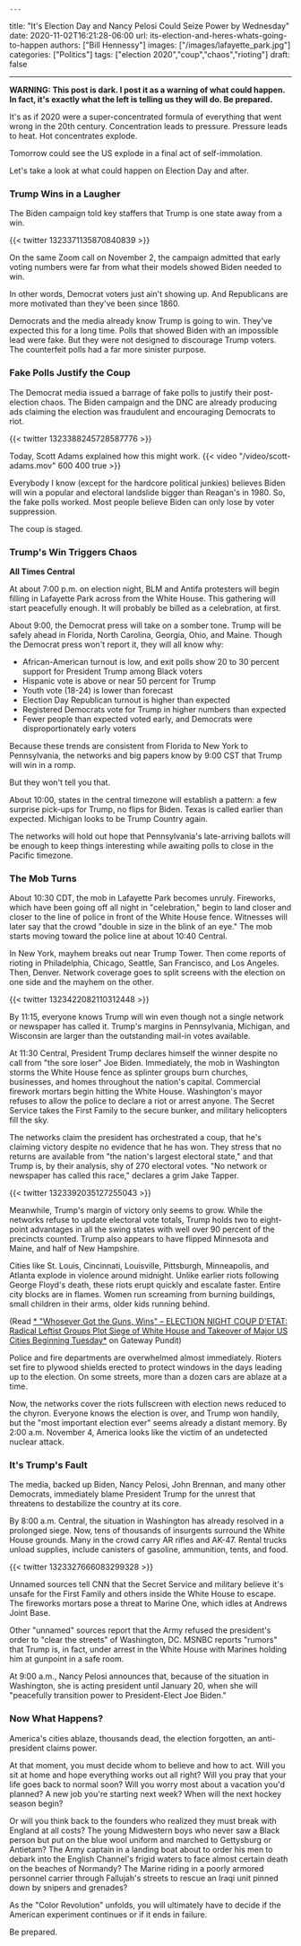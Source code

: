 

	---
title: "It\'s Election Day and Nancy Pelosi Could Seize Power by Wednesday"
date: 2020-11-02T16:21:28-06:00
url: its-election-and-heres-whats-going-to-happen
authors: ["Bill Hennessy"]
images: ["/images/lafayette_park.jpg"]
categories: ["Politics"]
tags: ["election 2020","coup","chaos","rioting"]
draft: false

---
**WARNING: This post is dark. I post it as a warning of what could happen. In fact, it's exactly what the left is telling us they will do. Be prepared.**

It's as if 2020 were a super-concentrated formula of everything that went wrong in the 20th century. Concentration leads to pressure. Pressure leads to heat. Hot concentrates explode. 

Tomorrow could see the US explode in a final act of self-immolation. 

Let's take a look at what could happen on Election Day and after. 

### Trump Wins in a Laugher

The Biden campaign told key staffers that Trump is one state away from a win. 

{{< twitter 1323371135870840839 >}}

On the same Zoom call on November 2, the campaign admitted that early voting numbers were far from what their models showed Biden needed to win. 

In other words, Democrat voters just ain't showing up. And Republicans are more motivated than they've been since 1860. 

Democrats and the media already know Trump is going to win. They've expected this for a long time. Polls that showed Biden with an impossible lead were fake. But they were not designed to discourage Trump voters. The counterfeit polls had a far more sinister purpose.

### Fake Polls Justify the Coup

The Democrat media issued a barrage of fake polls to justify their post-election chaos. The Biden campaign and the DNC are already producing ads claiming the election was fraudulent and encouraging Democrats to riot. 

{{< twitter 1323388245728587776 >}}

Today, Scott Adams explained how this might work. 
{{< video "/video/scott-adams.mov" 600 400 true >}}

Everybody I know (except for the hardcore political junkies) believes Biden will win a popular and electoral landslide bigger than Reagan's in 1980. So, the fake polls worked. Most people believe Biden can only lose by voter suppression. 

The coup is staged.

### Trump's Win Triggers Chaos

**All Times Central**

At about 7:00 p.m. on election night, BLM and Antifa protesters will begin filling in Lafayette Park across from the White House. This gathering will start peacefully enough. It will probably be billed as a celebration, at first. 

About 9:00, the Democrat press will take on a somber tone. Trump will be safely ahead in Florida, North Carolina, Georgia,  Ohio, and Maine. Though the Democrat press won't report it, they will all know why:

* African-American turnout is low, and exit polls show 20 to 30 percent support for President Trump among Black voters
* Hispanic vote is above or near 50 percent for Trump
* Youth vote (18-24) is lower than forecast
* Election Day Republican turnout is higher than expected
* Registered Democrats vote for Trump in higher numbers than expected
* Fewer people than expected voted early, and Democrats were disproportionately early voters

Because these trends are consistent from Florida to New York to Pennsylvania, the networks and big papers know by 9:00 CST that Trump will win in a romp. 

But they won't tell you that. 

About 10:00, states in the central timezone will establish a pattern: a few surprise pick-ups for Trump, no flips for Biden. Texas is called earlier than expected. Michigan looks to be Trump Country again. 

The networks will hold out hope that Pennsylvania's late-arriving ballots will be enough to keep things interesting while awaiting polls to close in the Pacific timezone. 

### The Mob Turns

About 10:30 CDT, the mob in Lafayette Park becomes unruly. Fireworks, which have been going off all night in "celebration," begin to land closer and closer to the line of police in front of the White House fence. Witnesses will later say that the crowd "double in size in the blink of an eye." The mob starts moving toward the police line at about 10:40 Central. 

In New York, mayhem breaks out near Trump Tower. Then come reports of rioting in Philadelphia, Chicago, Seattle, San Francisco, and Los Angeles. Then, Denver. Network coverage goes to split screens with the election on one side and the mayhem on the other. 

{{< twitter 1323422082110312448 >}}

By 11:15, everyone knows Trump will win even though not a single network or newspaper has called it. Trump's margins in Pennsylvania, Michigan, and Wisconsin are larger than the outstanding mail-in votes available. 

At 11:30 Central, President Trump declares himself the winner despite no call from "the sore loser" Joe Biden. Immediately, the mob in Washington storms the White House fence as splinter groups burn churches, businesses, and homes throughout the nation's capital. Commercial firework mortars begin hitting the White House. Washington's mayor refuses to allow the police to declare a riot or arrest anyone. The Secret Service takes the First Family to the secure bunker, and military helicopters fill the sky. 

The networks claim the president has orchestrated a coup, that he's claiming victory despite no evidence that he has won. They stress that no returns are available from "the nation's largest electoral state," and that Trump is, by their analysis, shy of 270 electoral votes. "No network or newspaper has called this race," declares a grim Jake Tapper. 

{{< twitter 1323392035127255043 >}}

Meanwhile, Trump's margin of victory only seems to grow. While the networks refuse to update electoral vote totals, Trump holds two to eight-point advantages in all the swing states with well over 90 percent of the precincts counted. Trump also appears to have flipped Minnesota and Maine, and half of New Hampshire. 

Cities like St. Louis, Cincinnati, Louisville, Pittsburgh, Minneapolis, and Atlanta explode in violence around midnight. Unlike earlier riots following George Floyd's death, these riots erupt quickly and escalate faster. Entire city blocks are in flames. Women run screaming from burning buildings, small children in their arms, older kids running behind. 

(Read [* "Whosever Got the Guns, Wins" – ELECTION NIGHT COUP D'ETAT: Radical Leftist Groups Plot Siege of White House and Takeover of Major US Cities Beginning Tuesday*](https://www.thegatewaypundit.com/2020/11/whosever-got-guns-wins-election-night-coup-detat-radical-leftist-groups-plot-siege-white-house-takeover-major-us-cities-beginning-tuesday/) on Gateway Pundit)

Police and fire departments are overwhelmed almost immediately. Rioters set fire to plywood shields erected to protect windows in the days leading up to the election. On some streets, more than a dozen cars are ablaze at a time. 

Now, the networks cover the riots fullscreen with election news reduced to the chyron. Everyone knows the election is over, and Trump won handily, but the "most important election ever" seems already a  distant memory. By 2:00 a.m. November 4, America looks like the victim of an undetected nuclear attack. 

### It's Trump's Fault

The media, backed up Biden, Nancy Pelosi, John Brennan, and many other Democrats, immediately blame President Trump for the unrest that threatens to destabilize the country at its core. 

By 8:00 a.m. Central, the situation in Washington has already resolved in a prolonged siege. Now, tens of thousands of insurgents surround the White House grounds. Many in the crowd carry AR rifles and AK-47. Rental trucks unload supplies, include canisters of gasoline, ammunition, tents, and food. 

{{< twitter 1323327666083299328 >}}

Unnamed sources tell CNN that the Secret Service and military believe it's unsafe for the First Family and others inside the White House to escape. The fireworks mortars pose a threat to Marine One, which idles at Andrews Joint Base. 

Other "unnamed" sources report that the Army refused the president's order to "clear the streets" of Washington, DC. MSNBC reports "rumors" that Trump is, in fact, under arrest in the White House with Marines holding him at gunpoint in a safe room. 

At 9:00 a.m., Nancy Pelosi announces that, because of the situation in Washington, she is acting president until January 20, when she will "peacefully transition power to President-Elect Joe Biden." 

### Now What Happens?

America's cities ablaze, thousands dead, the election forgotten, an anti-president claims power. 

At that moment, you must decide whom to believe and how to act. Will you sit at home and hope everything works out all right? Will you pray that your life goes back to normal soon? Will you worry most about a vacation you'd planned? A new job you're starting next week? When will the next hockey season begin? 

Or will you think back to the founders who realized they must break with England at all costs? The young Midwestern boys who never saw a Black person but put on the blue wool uniform and marched to Gettysburg or Antietam? The Army captain in a landing boat about to order his men to debark into the English Channel's frigid waters to face almost certain death on the beaches of Normandy? The Marine riding in a poorly armored personnel carrier through Fallujah's streets to rescue an Iraqi unit pinned down by snipers and grenades? 

As the "Color Revolution" unfolds, you will ultimately have to decide if the American experiment continues or if it ends in failure. 

Be prepared. 

